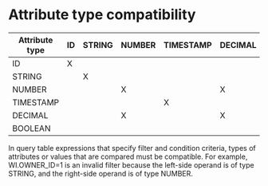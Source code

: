 <!-- image -->

# Attribute type compatibility

| Attribute type   | ID   | STRING   | NUMBER   | TIMESTAMP    | DECIMAL   | BOOLEAN   |
|------------------|------|----------|----------|--------------|-----------|-----------|
| ID               | X    |          |          |              |           |           |
| STRING           |      | X        |          |              |           |           |
| NUMBER           |      |          | X        |              | X         |           |
| TIMESTAMP        |      |          |          | X            |           |           |
| DECIMAL          |      |          | X        |              | X         |           |
| BOOLEAN          |      |          |          |              |           | X         |

In query table expressions that specify filter and condition criteria,
types of attributes or values that are compared must be compatible.
For example, WI.OWNER\_ID=1 is an invalid filter because
the left-side operand is of type STRING, and the right-side operand
is of type NUMBER.